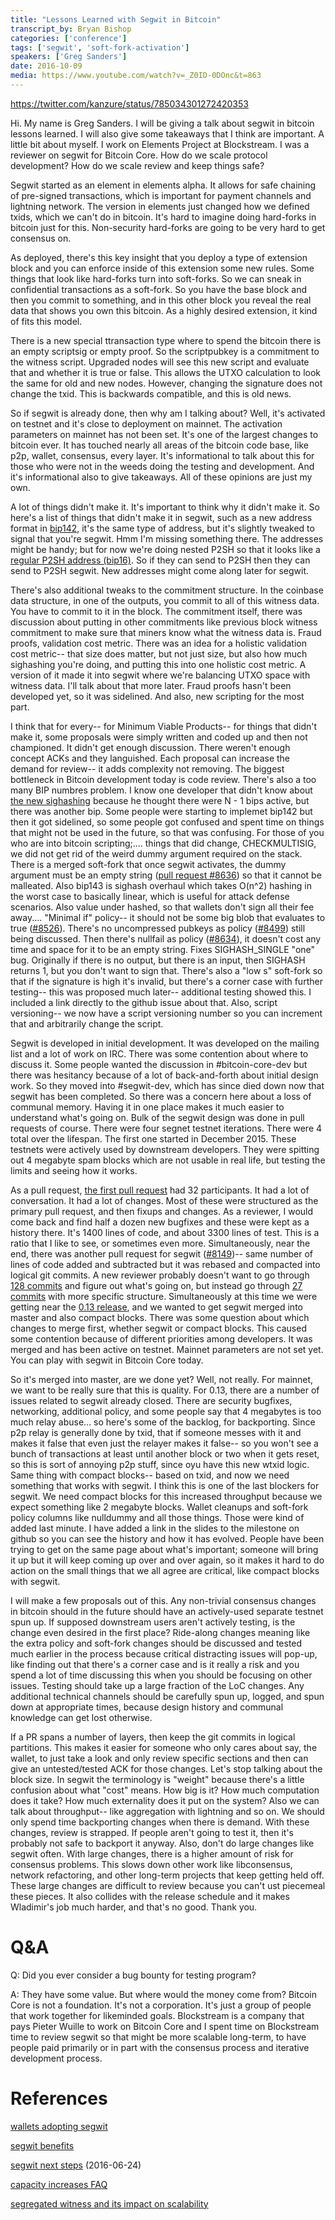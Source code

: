 ```yaml
---
title: "Lessons Learned with Segwit in Bitcoin"
transcript_by: Bryan Bishop
categories: ['conference']
tags: ['segwit', 'soft-fork-activation']
speakers: ['Greg Sanders']
date: 2016-10-09
media: https://www.youtube.com/watch?v=_Z0ID-0DOnc&t=863
---
```

<https://twitter.com/kanzure/status/785034301272420353>

Hi. My name is Greg Sanders. I will be giving a talk about segwit in bitcoin lessons learned. I will also give some takeaways that I think are important. A little bit about myself. I work on Elements Project at Blockstream. I was a reviewer on segwit for Bitcoin Core. How do we scale protocol development? How do we scale review and keep things safe?

Segwit started as an element in elements alpha. It allows for safe chaining of pre-signed transactions, which is important for payment channels and lightning network. The version in elements just changed how we defined txids, which we can't do in bitcoin. It's hard to imagine doing hard-forks in bitcoin just for this. Non-security hard-forks are going to be very hard to get consensus on.

As deployed, there's this key insight that you deploy a type of extension block and you can enforce inside of this extension some new rules. Some things that look like hard-forks turn into soft-forks. So we can sneak in confidential transactions as a soft-fork. So you have the base block and then you commit to something, and in this other block you reveal the real data that shows you own this bitcoin. As a highly desired extension, it kind of fits this model.

There is a new special ttransaction type where to spend the bitcoin there is an empty scriptsig or empty proof. So the scriptpubkey is a commitment to the witness script. Upgraded nodes will see this new script and evaluate that and whether it is true or false. This allows the UTXO calculation to look the same for old and new nodes. However, changing the signature does not change the txid. This is backwards compatible, and this is old news.

So if segwit is already done, then why am I talking about? Well, it's activated on testnet and it's close to deployment on mainnet. The activation parameters on mainnet has not been set. It's one of the largest changes to bitcoin ever. It has touched nearly all areas of the bitcoin code base, like p2p, wallet, consensus, every layer. It's informational to talk about this for those who were not in the weeds doing the testing and development. And it's informational also to give takeaways. All of these opinions are just my own.

A lot of things didn't make it. It's important to think why it didn't make it. So here's a list of things that didn't make it in segwit, such as a new address format in <a href="https://github.com/bitcoin/bips/blob/master/bip-0142.mediawiki">bip142</a>, it's the same type of address, but it's slightly tweaked to signal that you're segwit. Hmm I'm missing something there. The addresses might be handy; but for now we're doing nested P2SH so that it looks like a <a href="https://github.com/bitcoin/bips/blob/master/bip-0016.mediawiki">regular P2SH address (bip16)</a>. So if they can send to P2SH then they can send to P2SH segwit. New addresses might come along later for segwit.

There's also additional tweaks to the commitment structure. In the coinbase data structure, in one of the outputs, you commit to all of this witness data. You have to commit to it in the block. The commitment itself, there was discussion about putting in other commitments like previous block witness commitment to make sure that miners know what the witness data is. Fraud proofs, validation cost metric. There was an idea for a holistic validation cost metric-- that size does matter, but not just size, but also how much sighashing you're doing, and putting this into one holistic cost metric. A version of it made it into segwit where we're balancing UTXO space with witness data. I'll talk about that more later. Fraud proofs hasn't been developed yet, so it was sidelined. And also, new scripting for the most part.

I think that for every-- for Minimum Viable Products-- for things that didn't make it, some proposals were simply written and coded up and then not championed. It didn't get enough discussion. There weren't enough concept ACKs and they languished. Each proposal can increase the demand for review-- it adds complexity not removing. The biggest bottleneck in Bitcoin development today is code review. There's also a too many BIP numbres problem. I know one developer that didn't know about <a href="https://github.com/bitcoin/bips/blob/master/bip-0143.mediawiki">the new sighashing</a> because he thought there were N - 1 bips active, but there was another bip. Some people were starting to implemet bip142 but then it got sidelined, so some people got confused and spent time on things that might not be used in the future, so that was confusing. For those of you who are into bitcoin scripting;.... things that did change, CHECKMULTISIG, we did not get rid of the weird dummy argument required on the stack. There is a merged soft-fork that once segwit activates, the dummy argument must be an empty string (<a href="https://github.com/bitcoin/bitcoin/pull/8636">pull request #8636</a>) so that it cannot be malleated. Also bip143 is sighash overhaul which takes O(n^2) hashing in the worst case to basically linear, which is useful for attack defense scenarios. Also value under hashed, so that wallets don't sign all their fee away.... "Minimal if" policy-- it should not be some big blob that evaluates to true (<a href="https://github.com/bitcoin/bitcoin/pull/8526">#8526</a>). There's no uncompressed pubkeys as policy (<a href="https://github.com/bitcoin/bitcoin/pull/8499">#8499</a>) still being discussed. Then there's nullfail as policy (<a href="https://github.com/bitcoin/bitcoin/pull/8634">#8634</a>), it doesn't cost any time and space for it to be an empty string. Fixes SIGHASH\_SINGLE "one" bug. Originally if there is no output, but there is an input, then SIGHASH returns 1, but you don't want to sign that. There's also a "low s" soft-fork so that if the signature is high it's invalid, but there's a corner case with further testing-- this was proposed much later-- additional testing showed this. I included a link directly to the github issue about that. Also, script versioning-- we now have a script versioning number so you can increment that and arbitrarily change the script.

Segwit is developed in initial development. It was developed on the mailing list and a lot of work on IRC. There was some contention about where to discuss it. Some people wanted the discussion in #bitcoin-core-dev but there was hesitancy because of a lot of back-and-forth about initial design work. So they moved into #segwit-dev, which has since died down now that segwit has been completed. So there was a concern here about a loss of communal memory. Having it in one place makes it much easier to understand what's going on. Bulk of the segwit design was done in pull requests of course. There were four segnet testnet iterations. There were 4 total over the lifespan. The first one started in December 2015. These testnets were actively used by downstream developers. They were spitting out 4 megabyte spam blocks which are not usable in real life, but testing the limits and seeing how it works.

As a pull request, <a href="https://github.com/bitcoin/bitcoin/pull/7910">the first pull request</a> had 32 participants. It had a lot of conversation. It had a lot of changes. Most of these were structured as the primary pull request, and then fixups and changes. As a reviewer, I would come back and find half a dozen new bugfixes and these were kept as a history there. It's 1400 lines of code, and about 3300 lines of test. This is a ratio that I like to see, or sometimes even more. Simultaneously, near the end, there was another pull request for segwit (<a href="https://github.com/bitcoin/bitcoin/pull/8149">#8149</a>)-- same number of lines of code added and subtracted but it was rebased and compacted into logical git commits. A new reviewer probably doesn't want to go through <a href="https://github.com/bitcoin/bitcoin/pull/7910">128 commits</a> and figure out what's going on, but instead go through <a href="https://github.com/bitcoin/bitcoin/pull/8149">27 commits</a> with more specific structure. Simultaneously at this time we were getting near the <a href="https://github.com/bitcoin/bitcoin/blob/master/doc/release-notes/release-notes-0.13.0.md">0.13 release</a>, and we wanted to get segwit merged into master and also compact blocks. There was some question about which changes to merge first, whether segwit or compact blocks. This caused some contention because of different priorities among developers. It was merged and has been active on testnet. Mainnet parameters are not set yet. You can play with segwit in Bitcoin Core today.

So it's merged into master, are we done yet? Well, not really. For mainnet, we want to be really sure that this is quality. For 0.13, there are a number of issues related to segwit already closed. There are security bugfixes, networking, additional policy, and some people say that 4 megabytes is too much relay abuse... so here's some of the backlog, for backporting. Since p2p relay is generally done by txid, that if someone messes with it and makes it false that even just the relayer makes it false-- so you won't see a bunch of transactions at least until another block or two when it gets reset, so this is sort of annoying p2p stuff, since oyu have this new wtxid logic. Same thing with compact blocks-- based on txid, and now we need something that works with segwit. I think this is one of the last blockers for segwit. We need compact blocks for this increased throughput because we expect something like 2 megabyte blocks. Wallet cleanups and soft-fork policy columns like nulldummy and all those things. Those were kind of added last minute. I have added a link in the slides to the milestone on github so you can see the history and how it has evolved. People have been trying to get on the same page about what's important; someone will bring it up but it will keep coming up over and over again, so it makes it hard to do action on the small things that we all agree are critical, like compact blocks with segwit.

I will make a few proposals out of this. Any non-trivial consensus changes in bitcoin should in the future should have an actively-used separate testnet spun up. If supposed downstream users aren't actively testing, is the change even desired in the first place? Ride-along changes meaning like the extra policy and soft-fork changes should be discussed and tested much earlier in the process because critical distracting issues will pop-up, like finding out that there's a corner case and is it really a risk and you spend a lot of time discussing this when you should be focusing on other issues. Testing should take up a large fraction of the LoC changes. Any additional technical channels should be carefully spun up, logged, and spun down at appropriate times, because design history and communal knowledge can get lost otherwise.

If a PR spans a number of layers, then keep the git commits in logical partitions. This makes it easier for someone who only cares about say, the wallet, to just take a look and only review specific sections and then can give an untested/tested ACK for those changes. Let's stop talking about the block size. In segwit the terminology is "weight" because there's a little confusion about what "cost" means. How big is it? How much computation does it take? How much externality does it put on the system? Also we can talk about throughput-- like aggregation with lightning and so on. We should only spend time backporting changes when there is demand. With these changes, review is strapped. If people aren't going to test it, then it's probably not safe to backport it anyway. Also, don't do large changes like segwit often. With large changes, there is a higher amount of risk for consensus problems. This slows down other work like libconsensus, network refactoring, and other long-term projects that keep getting held off. These large changes are difficult to review because you can't ust piecemeal these pieces. It also collides with the release schedule and it makes Wladimir's job much harder, and that's no good. Thank you.

# Q&A

Q: Did you ever consider a bug bounty for testing program?

A: They have some value. But where would the money come from? Bitcoin Core is not a foundation. It's not a corporation. It's just a group of people that work together for likeminded goals. Blockstream is a company that pays Pieter Wuille to work on Bitcoin Core and I spent time on Blockstream time to review segwit so that might be more scalable long-term, to have people paid primarily or in part with the consensus process and iterative development process.

# References

<a href="https://bitcoincore.org/en/segwit_adoption/">wallets adopting segwit</a>

<a href="https://bitcoincore.org/en/2016/01/26/segwit-benefits/">segwit benefits</a>

<a href="https://bitcoincore.org/en/2016/06/24/segwit-next-steps/">segwit next steps</a> (2016-06-24)

<a href="https://bitcoincore.org/en/2015/12/23/capacity-increases-faq/">capacity increases FAQ</a>

<a href="http://diyhpl.us/wiki/transcripts/scalingbitcoin/hong-kong/segregated-witness-and-its-impact-on-scalability/">segregated witness and its impact on scalability</a>
